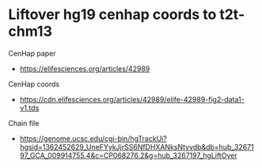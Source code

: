 # Liftover hg19 cenhap coords to t2t-chm13

CenHap paper
* https://elifesciences.org/articles/42989

CenHap coords
* https://cdn.elifesciences.org/articles/42989/elife-42989-fig2-data1-v1.tds

Chain file
* https://genome.ucsc.edu/cgi-bin/hgTrackUi?hgsid=1362452629_UneFYykJjrSS6NfDHXANksNtyvdb&db=hub_3267197_GCA_009914755.4&c=CP068276.2&g=hub_3267197_hgLiftOver

